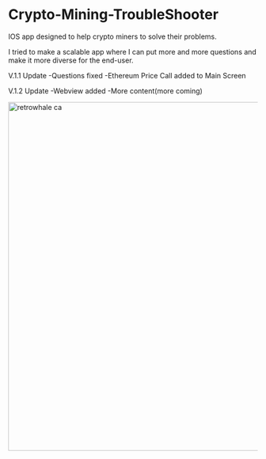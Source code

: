# Crypto-Mining-TroubleShooter
IOS app designed to help crypto miners to solve their problems.


I tried to make a scalable app where I can put more and more questions and make it more diverse for the end-user.

V.1.1 Update
-Questions fixed
-Ethereum Price Call added to Main Screen

V.1.2 Update
-Webview added
-More content(more coming)

<img width="705" alt="retrowhale ca" src="https://user-images.githubusercontent.com/89171572/162048382-0d29c526-a20a-47d6-9b20-373295b28f25.png">
